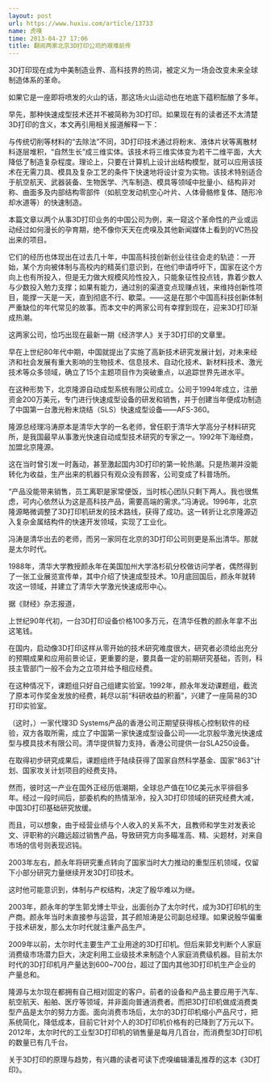 ```yaml
---
layout: post
url: https://www.huxiu.com/article/13733
name: 虎嗅
time: 2013-04-27 17:06
title: 翻阅两家北京3D打印公司的艰难前传
---
```

3D打印现在成为中美制造业界、高科技界的热词，被定义为一场会改变未来全球制造体系的革命。

如果它是一座即将喷发的火山的话，那这场火山运动也在地底下蕴积酝酿了多年。

早先，那种快速成型技术还并不被简称为3D打印。如果现在有的读者还不太清楚3D打印的含义，本文再引用相关报道解释一下：

与传统切削等材料的“去除法”不同，3D打印技术通过将粉末、液体片状等离散材料逐层堆积，“自然生长”成三维实体。该技术将三维实体变为若干二维平面，大大降低了制造复杂程度。理论上，只要在计算机上设计出结构模型，就可以应用该技术在无需刀具、模具及复杂工艺的条件下快速地将设计变为实物。该技术特别适合于航空航天、武器装备、生物医学、汽车制造、模具等领域中批量小、结构非对称、曲面多及内部结构零部件（如航空发动机空心叶片、人体骨骼修复体、随形冷却水道等）的快速制造。

本篇文章以两个从事3D打印业务的中国公司为例，来一窥这个革命性的产业或运动经过如何漫长的孕育期，绝不像你天天在虎嗅及其他新闻媒体上看到的VC热投出来的项目。

它们的经历也体现出在过去几十年，中国高科技创新创业往往会走的轨迹：一开始，某个方向被体制与高校内的精英们意识到，在他们申请呼吁下，国家在这个方向上也有所投入，但是无力做大规模风险性投入，只能象征性投点钱，靠着少数人与少数投入勉力支撑；如果有能力，通过别的渠道变点现赚点钱，来维持创新性项目，能撑一天是一天，直到彻底不行、歇菜。——这是在那个中国高科技创新体制严重缺位的年代常见的故事。而本文中的两家公司有幸撑到现在，迎来3D打印渐成热潮。

这两家公司，恰巧出现在最新一期《经济学人》关于3D打印的文章里。

早在上世纪80年代中期，中国就提出了实施了高新技术研究发展计划，对未来经济和社会发展有重大影响的生物技术、信息技术、自动化技术、新材料技术、激光技术等众多领域，确立了15个主题项目作为突破重点，以追踪世界先进水平。

在这种形势下，北京隆源自动成型系统有限公司成立。公司于1994年成立，注册资金200万美元，专门进行快速成型设备的研发和销售，并于创建当年便成功制造了中国第一台激光粉末烧结（SLS）快速成型设备——AFS-360。

隆源总经理冯涛原本是清华大学的一名老师，曾任职于清华大学高分子材料研究所，是我国最早从事激光快速自动成型技术研究的专家之一。1992年下海经商，加盟北京隆源。

这在当时曾引发一时轰动，甚至激起国内3D打印的第一轮热潮。只是热潮并没能转化为收益，生产出来的机器只有观众没有顾客，公司变成了科普场所。

“产品没能带来销售，员工离职是家常便饭，当时核心团队只剩下两人。我也很焦虑，可内心依然认为这是高科技产品，需要高端的需求。”冯涛说。1996年，北京隆源略微调整了3D打印机研发的技术路线，获得了成功。这一转折让北京隆源迈入复杂金属结构件的快速开发领域，实现了工业化。

冯涛是清华出去的老师，而另一家同在北京的3D打印公司则更是系出清华。那就是太尔时代。

1988年，清华大学教授颜永年在美国加州大学洛杉矶分校做访问学者，偶然得到了一张工业展览宣传单，其中介绍了快速成型技术。10月底回国后，颜永年就转攻这一领域，并建立了清华大学激光快速成形中心。

据《财经》杂志报道，

上世纪90年代初，一台3D打印设备价格100多万元，在清华任教的颜永年拿不出这笔钱。

在国内，启动像3D打印这样从零开始的技术研究难度很大，研究者必须给出充分的预期成果和应用前景论证，更重要的是，要具备一定的前期研究基础，否则，科技主管部门一般不会为之立项并给予相应经费。

在这种情况下，课题组只好自己组建实验室。1992年，颜永年发动课题组，截流了原本可作奖金发放的经费，耗尽以前“科研收益的积蓄”，兴建了一座简易的3D打印实验室。

（这时，）一家代理3D Systems产品的香港公司正期望获得核心控制软件的经验，双方各取所需，成立了中国第一家快速成型设备公司——北京殷华激光快速成型与模具技术有限公司。清华提供智力支持，香港公司提供一台SLA250设备。

在取得初步研究成果后，课题组终于陆续获得了国家自然科学基金、国家“863”计划、国家攻关计划项目的经费支持。

然而，彼时这一产业在国外正经历低潮期，全球总产值在10亿美元水平徘徊多年。经过一段时间后，部委机构的热情渐冷，投入3D打印领域的研究经费大减，中国3D打印基础研究放缓。

而且，可以想象，由于经营业绩与个人收入的关系不大，且教师和学生对发表论文、评职称的兴趣远超过销售产品，导致研究方向多瞄准高、精、尖题材，对来自市场的信号则表现迟钝。

2003年左右，颜永年将研究重点转向了国家当时大力推动的重型压机领域，仅留下小部分研究力量继续开发3D打印技术。

这时他可能意识到，体制与产权结构，决定了殷华难以为继。

2003年，颜永年的学生郭戈博士毕业，出面创办了太尔时代，成为3D打印机的生产商。颜永年当时未直接参与运营，其子颜旭涛是公司副总经理。如果说殷华偏重于技术研发，那么太尔时代就注重产品生产。

2009年以前，太尔时代主要生产工业用途的3D打印机。但后来郭戈判断个人家庭消费级市场潜力巨大，决定利用工业级技术来制造个人家庭消费级机器。目前太尔时代的3D打印机月产量达到600~700台，超过了国内其他3D打印机生产企业的产量总和。

隆源与太尔现在都拥有自己相对固定的客户。前者的设备和产品主要应用于汽车、航空航天、船舶、医疗等领域，并非面向普通消费者。而把3D打印机做成消费类型产品是太尔的努力方面。面向消费市场后，太尔的3D打印机缩小产品尺寸，把系统简化，降低成本，目前它针对个人的3D打印机价格有的已降到了万元以下。2012年，太尔时代的工业型3D打印机的销售量是每月几百台，而消费型3D打印机的数量已有几千台。

关于3D打印的原理与趋势，有兴趣的读者可读下虎嗅编辑潘乱推荐的这本《3D打印》。

